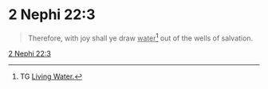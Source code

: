 # 2 Nephi 22:3

> Therefore, with joy shall ye draw <u>water</u>[^a] out of the wells of salvation.

[2 Nephi 22:3](https://www.churchofjesuschrist.org/study/scriptures/bofm/2-ne/22?lang=eng&id=p3#p3)


[^a]: TG [Living Water.](https://www.churchofjesuschrist.org/study/scriptures/tg/living-water?lang=eng)
